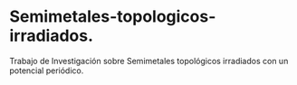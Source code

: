 # Semimetales-topologicos-irradiados.
Trabajo de Investigación sobre Semimetales topológicos irradiados con un potencial periódico.
